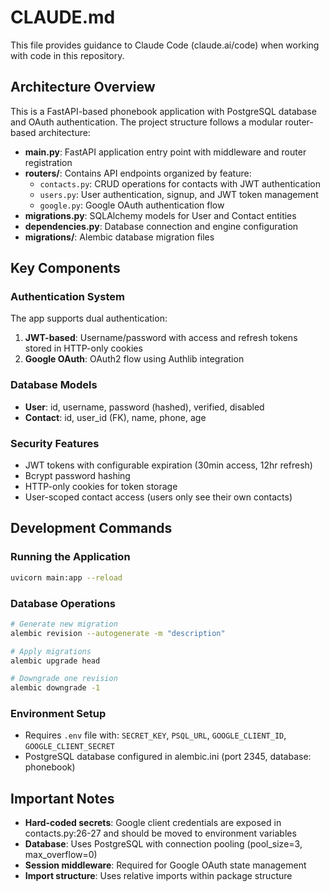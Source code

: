 # CLAUDE.md

This file provides guidance to Claude Code (claude.ai/code) when working with code in this repository.

## Architecture Overview

This is a FastAPI-based phonebook application with PostgreSQL database and OAuth authentication. The project structure follows a modular router-based architecture:

- **main.py**: FastAPI application entry point with middleware and router registration
- **routers/**: Contains API endpoints organized by feature:
  - `contacts.py`: CRUD operations for contacts with JWT authentication
  - `users.py`: User authentication, signup, and JWT token management
  - `google.py`: Google OAuth authentication flow
- **migrations.py**: SQLAlchemy models for User and Contact entities
- **dependencies.py**: Database connection and engine configuration
- **migrations/**: Alembic database migration files

## Key Components

### Authentication System
The app supports dual authentication:
1. **JWT-based**: Username/password with access and refresh tokens stored in HTTP-only cookies
2. **Google OAuth**: OAuth2 flow using Authlib integration

### Database Models
- **User**: id, username, password (hashed), verified, disabled
- **Contact**: id, user_id (FK), name, phone, age

### Security Features
- JWT tokens with configurable expiration (30min access, 12hr refresh)
- Bcrypt password hashing
- HTTP-only cookies for token storage
- User-scoped contact access (users only see their own contacts)

## Development Commands

### Running the Application
```bash
uvicorn main:app --reload
```

### Database Operations
```bash
# Generate new migration
alembic revision --autogenerate -m "description"

# Apply migrations
alembic upgrade head

# Downgrade one revision
alembic downgrade -1
```

### Environment Setup
- Requires `.env` file with: `SECRET_KEY`, `PSQL_URL`, `GOOGLE_CLIENT_ID`, `GOOGLE_CLIENT_SECRET`
- PostgreSQL database configured in alembic.ini (port 2345, database: phonebook)

## Important Notes

- **Hard-coded secrets**: Google client credentials are exposed in contacts.py:26-27 and should be moved to environment variables
- **Database**: Uses PostgreSQL with connection pooling (pool_size=3, max_overflow=0)
- **Session middleware**: Required for Google OAuth state management
- **Import structure**: Uses relative imports within package structure